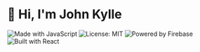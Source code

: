 # 👋 Hi, I'm John Kylle

![Made with JavaScript](https://img.shields.io/badge/Made%20with-JavaScript-yellow)
![License: MIT](https://img.shields.io/badge/License-MIT-blue)
![Powered by Firebase](https://img.shields.io/badge/Powered%20by-Firebase-orange)
![Built with React](https://img.shields.io/badge/Built%20with-React-blue)
